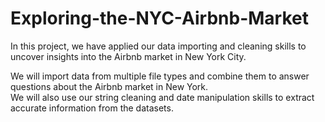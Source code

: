 # Exploring-the-NYC-Airbnb-Market
In this project, we have applied our data importing and cleaning skills to uncover insights into the Airbnb market in New York City.

We will import data from multiple file types and combine them to answer questions about the Airbnb market in New York.\
We will also use our string cleaning and date manipulation skills to extract accurate information from the datasets. 
